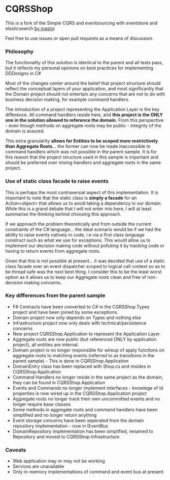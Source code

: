 CQRSShop
========

This is a fork of the Simple CQRS and eventsourcing with eventstore and elasticsearch [by mastoj](https://github.com/mastoj/CQRSShop)

Feel free to use issues or open pull requests as a means of discussion

### Philosophy

The functionality of this solution is identical to the parent and all tests pass, but it reflects my personal opinions on best practices for implementing DDDesigns in C#

Most of the changes center around the belief that project structure should reflect the conceptual layers of your application, and most significantly that the Domain project should not entertain any concerns that are not to do with business decision making, for example command handlers.

The introduction of a project representing the Application Layer is the key difference. All command handlers reside here, and **this project is the ONLY one in the solution allowed to reference the domain**. From this perspective - even though methods on aggregate roots may be public - integrity of the domain is assured.

This extra granularity **allows for Entities to be scoped more restrictively than Aggregate Roots**... the former can now be made inaccessible to command handlers which was not possible in the parent sample. It is for this reason that the project structure used in this sample is important and should be preferred over mixing handlers and aggregate roots in the same project.


### Use of static class facade to raise events

This is perhaps the most contraversial aspect of this implementation. It is important to note that the static class is **simply a facade** for an Action&lt;object&gt; that allows us to avoid taking a dependency in our domain. While this is a grand debate that I will not enter into here, I will at least summarise the thinking behind choosing this approach.

If we approach the problem theoretically and from outside the current constraints of the C# language... the ideal scenario would be if we had the ability to raise events natively in code, i.e via a first class language construct such as what we use for exceptions. This would allow us to implement our decision making code without polluting it by tracking code or having to return events from aggregate roots.

Given that this is not possible at present... it was decided that use of a static class facade over an event dispatcher scoped to logical call context so as to be thread safe was the next best thing. I consider this to be the least worst option as it allows us to keep our Aggregate roots clean and free of non-decision making concerns.


### Key differences from the parent sample

* F# Contracts have been converted to C# in the CQRSShop.Types project and have been joined by some exceptions.
* Domain project now only depends on Types and nothing else
* Infrastructure project now only deals with technical/persistence concerns
* New project CQRSShop.Application to represent the Application Layer.
* Aggregate roots are now public (but referenced ONLY by application project), all entities are internal.
* Domain project is no longer responsible for wireup of apply functions on aggregate roots to matching events (referred to as transitions in the parent sample) - This is done in CQRSShop.Application
* DomainEntry class has been replaced with Shop.cs and resides in CQRSShop.Application
* Command Handlers no longer reside in the same project as the domain, they can be found in CQRSShop.Application
* Events and Commands no longer implement interfaces - knowlege of Id properties is now wired up in the CQRSShop.Application project
* Aggregate roots no longer track their own uncommitted events and no longer require base classes
* Some methods in aggregate roots and command handlers have been simplified and no longer return anything
* Event storage concerns have been seperated from the domain repository implementation - now in IEventBus
* DomainRepository implementation has been simplified, renamed to Repository and moved to CQRSShop.Infrastructure

### Caveats

* Web application may or may not be working
* Services are unavailable
* Only in-memory implementations of command and event bus at present
